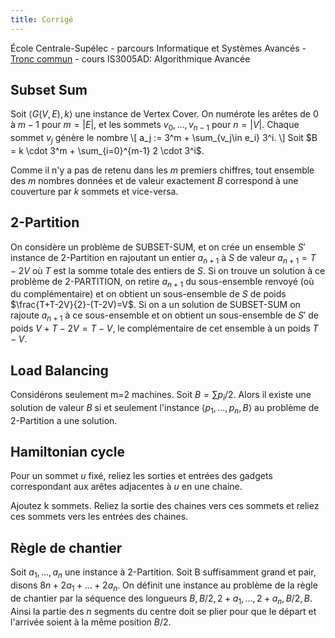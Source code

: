 ```yaml
---
title: Corrigé
---
```


École Centrale-Supélec - parcours Informatique et Systèmes Avancés - [Tronc commun](http://www.isia.ecp.fr/welcome_to_www_ecp_fr_cms_site_isia/isia___formation/cours_tronc_commun) - cours IS3005AD: Algorithmique Avancée

## Subset Sum

Soit $\langle G(V,E),k\rangle$ une instance de Vertex Cover.
On numérote les arêtes de $0$ à $m-1$ pour $m=|E|$, et les sommets $v_0, \ldots,v_{n-1}$ pour $n=|V|$.
Chaque sommet $v_j$ génère le nombre 
\\[
     a_j := 3^m + \sum_{v_j\in e_i} 3^i.
\\]
Soit $B = k \cdot 3^m + \sum_{i=0}^{m-1} 2 \cdot 3^i$.

Comme il n'y a pas de retenu dans les $m$ premiers chiffres, tout ensemble des $m$ nombres données et de valeur exactement $B$ correspond à une couverture par $k$ sommets et vice-versa.

## 2-Partition

On considère un problème de SUBSET-SUM, et on crée un ensemble $S'$ instance de 2-Partition en rajoutant un entier $a_{n+1}$ à $S$ de valeur $a_{n+1}=T-2V$ où $T$ est la somme totale des entiers de $S$. Si on trouve un solution à ce problème de 2-PARTITION, on retire $a_{n+1}$ du sous-ensemble renvoyé (où du complémentaire) et on obtient un sous-ensemble de $S$ de poids $\frac{T+T-2V}{2}-(T-2V)=V$. Si on a un solution de SUBSET-SUM on rajoute $a_{n+1}$ à ce sous-ensemble et on obtient un sous-ensemble de $S'$ de poids $V+T-2V= T-V$, le complémentaire de cet ensemble à un poids $T-V$.

## Load Balancing

Considérons seulement m=2 machines. Soit $B=\sum p_i / 2$. Alors il existe une solution de valeur $B$ si et seulement l'instance $\langle p_1,\ldots,p_n,B\rangle$ au problème de 2-Partition a une solution.

## Hamiltonian cycle

Pour un sommet $u$ fixé, reliez les sorties et entrées des gadgets correspondant aux arêtes adjacentes à $u$ en une chaine.

Ajoutez k sommets. Reliez la sortie des chaines vers ces sommets et reliez ces sommets vers les entrées des chaines.


## Règle de chantier

Soit $a_1,\ldots,a_n$ une instance à 2-Partition. Soit B suffisamment grand et pair, disons $8n + 2a_1 + \ldots + 2a_n$.
On définit une instance au problème de la règle de chantier 
par la séquence des longueurs $B, B/2, 2+a_1, \ldots, 2+a_n, B/2, B$.
Ainsi la partie des $n$ segments du centre doit se plier pour que le départ et l'arrivée soient à la même position $B/2$.

